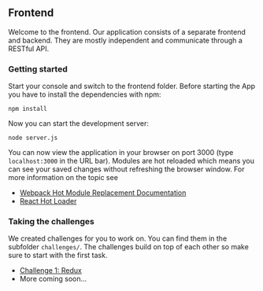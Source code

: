 ## Frontend

Welcome to the frontend. Our application consists of a separate frontend and
backend. They are mostly independent and communicate through a RESTful API.

### Getting started

Start your console and switch to the frontend folder. Before starting the App
you have to install the dependencies with npm:
```
npm install
```

Now you can start the development server:
```
node server.js
```

You can now view the application in your browser on port 3000
(type `localhost:3000` in the URL bar).
Modules are hot reloaded which means you can see your saved changes without
refreshing the browser window. For more information on the topic see
- [Webpack Hot Module Replacement Documentation](https://github.com/webpack/docs/wiki/hot-module-replacement-with-webpack)
- [React Hot Loader](https://github.com/gaearon/react-hot-loader)

### Taking the challenges

We created challenges for you to work on. You can find them in the subfolder
`challenges/`. The challenges build on top of each other so make sure to start
with the first task.  

- [Challenge 1: Redux](https://github.com/kironuniversity/stackexample/blob/master/frontend/challenges/challenge-1.md)
- More coming soon...
